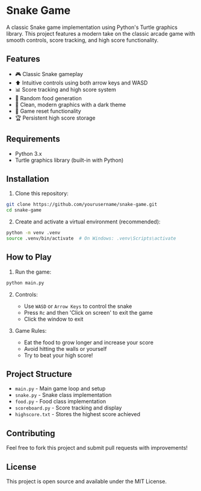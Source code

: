 # Snake Game

A classic Snake game implementation using Python's Turtle graphics library. This project features a modern take on the classic arcade game with smooth controls, score tracking, and high score functionality.

## Features

- 🎮 Classic Snake gameplay
- ⬆️ Intuitive controls using both arrow keys and WASD
- 📊 Score tracking and high score system
- 🎯 Random food generation
- 🎨 Clean, modern graphics with a dark theme
- 🔄 Game reset functionality
- 🏆 Persistent high score storage

## Requirements

- Python 3.x
- Turtle graphics library (built-in with Python)

## Installation

1. Clone this repository:
```bash
git clone https://github.com/yourusername/snake-game.git
cd snake-game
```

2. Create and activate a virtual environment (recommended):
```bash
python -m venv .venv
source .venv/bin/activate  # On Windows: .venv\Scripts\activate
```

## How to Play

1. Run the game:
```bash
python main.py
```

2. Controls:
   - Use `WASD` or `Arrow Keys` to control the snake
   - Press `Rc` and then 'Click on screen' to exit the game
   - Click the window to exit

3. Game Rules:
   - Eat the food to grow longer and increase your score
   - Avoid hitting the walls or yourself
   - Try to beat your high score!

## Project Structure

- `main.py` - Main game loop and setup
- `snake.py` - Snake class implementation
- `food.py` - Food class implementation
- `scoreboard.py` - Score tracking and display
- `highscore.txt` - Stores the highest score achieved

## Contributing

Feel free to fork this project and submit pull requests with improvements!

## License

This project is open source and available under the MIT License. 
